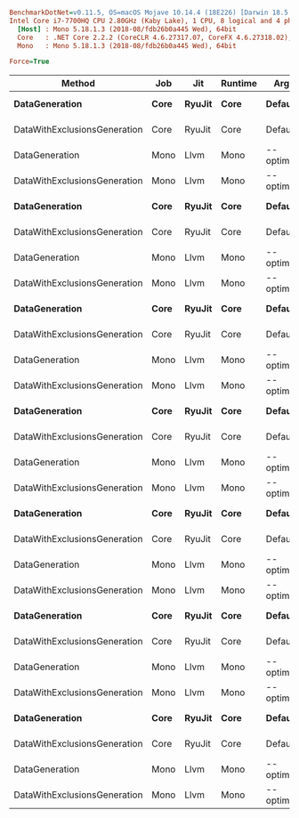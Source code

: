 ``` ini

BenchmarkDotNet=v0.11.5, OS=macOS Mojave 10.14.4 (18E226) [Darwin 18.5.0]
Intel Core i7-7700HQ CPU 2.80GHz (Kaby Lake), 1 CPU, 8 logical and 4 physical cores
  [Host] : Mono 5.18.1.3 (2018-08/fdb26b0a445 Wed), 64bit 
  Core   : .NET Core 2.2.2 (CoreCLR 4.6.27317.07, CoreFX 4.6.27318.02), 64bit RyuJIT
  Mono   : Mono 5.18.1.3 (2018-08/fdb26b0a445 Wed), 64bit 

Force=True  

```
|                       Method |  Job |    Jit | Runtime |         Arguments |     Toolchain |     N |          Mean |         Error |        StdDev |        Median |     Gen 0 |    Gen 1 |    Gen 2 | Allocated |
|----------------------------- |----- |------- |-------- |------------------ |-------------- |------ |--------------:|--------------:|--------------:|--------------:|----------:|---------:|---------:|----------:|
|               **DataGeneration** | **Core** | **RyuJit** |    **Core** |           **Default** | **.NET Core 2.2** |    **10** |      **18.71 us** |     **0.2287 us** |     **0.2139 us** |      **18.61 us** |    **1.5259** |        **-** |        **-** |    **4856 B** |
| DataWithExclusionsGeneration | Core | RyuJit |    Core |           Default | .NET Core 2.2 |    10 |      18.78 us |     0.2493 us |     0.2210 us |      18.71 us |    1.5259 |        - |        - |    4856 B |
|               DataGeneration | Mono |   Llvm |    Mono | --optimize=inline |       Default |    10 |   1,085.13 us |    24.9952 us |    70.9073 us |   1,059.70 us |         - |        - |        - |         - |
| DataWithExclusionsGeneration | Mono |   Llvm |    Mono | --optimize=inline |       Default |    10 |   1,075.49 us |    24.0434 us |    68.9851 us |   1,049.30 us |         - |        - |        - |         - |
|               **DataGeneration** | **Core** | **RyuJit** |    **Core** |           **Default** | **.NET Core 2.2** |    **50** |      **86.98 us** |     **0.4309 us** |     **0.3820 us** |      **86.95 us** |    **6.9580** |        **-** |        **-** |   **22152 B** |
| DataWithExclusionsGeneration | Core | RyuJit |    Core |           Default | .NET Core 2.2 |    50 |      88.96 us |     1.2176 us |     1.0794 us |      88.49 us |    6.9580 |        - |        - |   22152 B |
|               DataGeneration | Mono |   Llvm |    Mono | --optimize=inline |       Default |    50 |   4,656.46 us |    92.2635 us |   156.6704 us |   4,631.50 us |         - |        - |        - |         - |
| DataWithExclusionsGeneration | Mono |   Llvm |    Mono | --optimize=inline |       Default |    50 |   4,713.79 us |   130.1759 us |   121.7667 us |   4,681.60 us |         - |        - |        - |         - |
|               **DataGeneration** | **Core** | **RyuJit** |    **Core** |           **Default** | **.NET Core 2.2** |   **100** |     **168.24 us** |     **0.7451 us** |     **0.6970 us** |     **168.29 us** |   **13.9160** |        **-** |        **-** |   **44240 B** |
| DataWithExclusionsGeneration | Core | RyuJit |    Core |           Default | .NET Core 2.2 |   100 |     166.00 us |     0.6268 us |     0.5863 us |     166.01 us |   13.9160 |        - |        - |   44240 B |
|               DataGeneration | Mono |   Llvm |    Mono | --optimize=inline |       Default |   100 |   8,784.15 us |   174.2213 us |   281.3349 us |   8,813.10 us |         - |        - |        - |         - |
| DataWithExclusionsGeneration | Mono |   Llvm |    Mono | --optimize=inline |       Default |   100 |   8,784.89 us |   174.0031 us |   243.9280 us |   8,803.30 us |         - |        - |        - |         - |
|               **DataGeneration** | **Core** | **RyuJit** |    **Core** |           **Default** | **.NET Core 2.2** |   **500** |     **844.45 us** |     **3.9763 us** |     **3.5248 us** |     **846.01 us** |   **57.6172** |  **21.4844** |        **-** |  **217952 B** |
| DataWithExclusionsGeneration | Core | RyuJit |    Core |           Default | .NET Core 2.2 |   500 |     824.30 us |     4.0973 us |     3.6322 us |     824.28 us |   57.6172 |  21.4844 |        - |  217952 B |
|               DataGeneration | Mono |   Llvm |    Mono | --optimize=inline |       Default |   500 |  40,837.19 us |   775.8730 us |   796.7644 us |  40,857.10 us |         - |        - |        - |         - |
| DataWithExclusionsGeneration | Mono |   Llvm |    Mono | --optimize=inline |       Default |   500 |  40,677.30 us |   799.6876 us |   821.2203 us |  40,860.50 us |         - |        - |        - |         - |
|               **DataGeneration** | **Core** | **RyuJit** |    **Core** |           **Default** | **.NET Core 2.2** |  **1000** |   **1,674.49 us** |     **5.0133 us** |     **4.4442 us** |   **1,674.88 us** |  **128.9063** |  **64.4531** |        **-** |  **437528 B** |
| DataWithExclusionsGeneration | Core | RyuJit |    Core |           Default | .NET Core 2.2 |  1000 |   1,727.45 us |     7.0267 us |     6.2290 us |   1,728.30 us |  128.9063 |  64.4531 |        - |  437528 B |
|               DataGeneration | Mono |   Llvm |    Mono | --optimize=inline |       Default |  1000 |  79,503.33 us | 1,467.6204 us | 1,372.8131 us |  79,617.90 us |         - |        - |        - |         - |
| DataWithExclusionsGeneration | Mono |   Llvm |    Mono | --optimize=inline |       Default |  1000 |  79,768.65 us | 1,092.4973 us | 1,021.9227 us |  79,936.00 us |         - |        - |        - |         - |
|               **DataGeneration** | **Core** | **RyuJit** |    **Core** |           **Default** | **.NET Core 2.2** |  **5000** |  **10,067.94 us** |    **69.8066 us** |    **58.2917 us** |  **10,090.73 us** |  **546.8750** | **250.0000** |  **62.5000** | **2237088 B** |
| DataWithExclusionsGeneration | Core | RyuJit |    Core |           Default | .NET Core 2.2 |  5000 |  10,373.69 us |    79.2451 us |    74.1259 us |  10,390.97 us |  546.8750 | 250.0000 |  62.5000 | 2237088 B |
|               DataGeneration | Mono |   Llvm |    Mono | --optimize=inline |       Default |  5000 | 386,649.52 us | 3,814.4469 us | 3,185.2359 us | 386,395.00 us |         - |        - |        - |         - |
| DataWithExclusionsGeneration | Mono |   Llvm |    Mono | --optimize=inline |       Default |  5000 | 384,825.91 us | 2,295.3779 us | 2,034.7927 us | 384,935.75 us |         - |        - |        - |         - |
|               **DataGeneration** | **Core** | **RyuJit** |    **Core** |           **Default** | **.NET Core 2.2** | **10000** |  **26,028.40 us** |   **494.6715 us** |   **485.8336 us** |  **25,864.08 us** | **1031.2500** | **406.2500** | **156.2500** | **4470016 B** |
| DataWithExclusionsGeneration | Core | RyuJit |    Core |           Default | .NET Core 2.2 | 10000 |  26,336.93 us |   492.5689 us |   436.6495 us |  26,332.96 us | 1000.0000 | 406.2500 | 156.2500 | 4469818 B |
|               DataGeneration | Mono |   Llvm |    Mono | --optimize=inline |       Default | 10000 | 779,342.73 us | 3,558.5193 us | 3,328.6412 us | 778,185.50 us | 1000.0000 |        - |        - |         - |
| DataWithExclusionsGeneration | Mono |   Llvm |    Mono | --optimize=inline |       Default | 10000 | 776,147.37 us | 2,991.0797 us | 2,797.8578 us | 776,135.50 us | 1000.0000 |        - |        - |         - |

